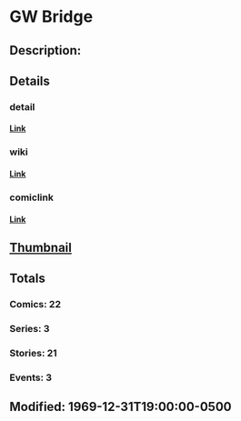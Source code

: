 # GW Bridge
## Description: 
## Details
### detail
#### [Link](http://marvel.com/characters/2688/gw_bridge?utm_campaign=apiRef&utm_source=225578a89fc76f3d20fbffda5d17a88d)
### wiki
#### [Link](http://marvel.com/universe/Bridge,_G.W.?utm_campaign=apiRef&utm_source=225578a89fc76f3d20fbffda5d17a88d)
### comiclink
#### [Link](http://marvel.com/comics/characters/1009207/gw_bridge?utm_campaign=apiRef&utm_source=225578a89fc76f3d20fbffda5d17a88d)
## [Thumbnail](http://i.annihil.us/u/prod/marvel/i/mg/b/40/image_not_available.jpg)
## Totals
### Comics: 22
### Series: 3
### Stories: 21
### Events: 3
## Modified: 1969-12-31T19:00:00-0500